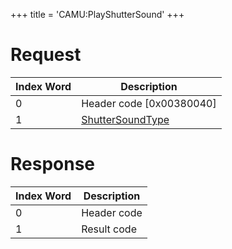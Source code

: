+++
title = 'CAMU:PlayShutterSound'
+++

# Request

| Index Word | Description                                                     |
|------------|-----------------------------------------------------------------|
| 0          | Header code \[0x00380040\]                                      |
| 1          | [ShutterSoundType](Camera_Services#ShutterSoundType "wikilink") |

# Response

| Index Word | Description |
|------------|-------------|
| 0          | Header code |
| 1          | Result code |
